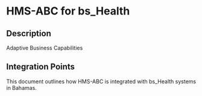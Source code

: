 # HMS-ABC for bs_Health

## Description

Adaptive Business Capabilities

## Integration Points

This document outlines how HMS-ABC is integrated with bs_Health systems in Bahamas.
